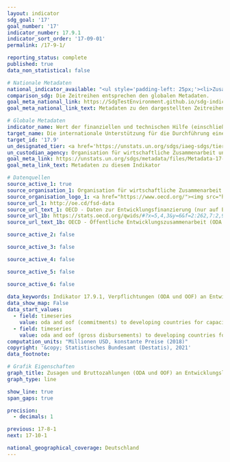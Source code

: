 ```yaml
---
layout: indicator    
sdg_goal: '17'    
goal_number: '17'    
indicator_number: 17.9.1    
indicator_sort_order: '17-09-01'    
permalink: /17-9-1/    

reporting_status: complete    
published: true    
data_non_statistical: false    

# Nationale Metadaten    
national_indicator_available: "<ul style='padding-left: 25px;'><li>Zusagen (ODA und OOF) an Entwicklungsländer zum Kapazitätenaufbau und nationalen Planungen (ohne Süd-Süd-Kooperationen)</li> <li> Bruttozahlungen (ODA und OOF) an Entwicklungsländer zum Kapazitätenaufbau und nationalen Planungen (ohne Süd-Süd-Kooperationen)</li></ul>"    
comparison_sdg: Die Zeitreihen entsprechen den globalen Metadaten.    
goal_meta_national_link: https://SdgTestEnvironment.github.io/sdg-indicators/public/MetaDe/17.9.1.pdf    
goal_meta_national_link_text: Metadaten zu den dargestellten Zeitreihen    

# Globale Metadaten    
indicator_name: Wert der finanziellen und technischen Hilfe (einschließlich durch Nord-Süd-, Süd-Süd- und Dreieckskooperationen) in Entwicklungsländern, in US-Dollar    
target_name: Die internationale Unterstützung für die Durchführung eines effektiven und gezielten Kapazitätsaufbaus in den Entwicklungsländern verstärken, um die nationalen Pläne zur Umsetzung aller Ziele für nachhaltige Entwicklung zu unterstützen, namentlich im Rahmen der Nord-Süd- und Süd-Süd-Zusammenarbeit und der Dreieckskooperation    
target_id: '17.9'    
un_designated_tier: <a href='https://unstats.un.org/sdgs/iaeg-sdgs/tier-classification/' title='Klicken Sie hier um weitere Informationen zur UN-Tier-Klassifikation zu erhalten.'  target='_blank'>Tier I</a>    
un_custodian_agency: Organisation für wirtschaftliche Zusammenarbeit und Entwicklung (OECD)    
goal_meta_link: https://unstats.un.org/sdgs/metadata/files/Metadata-17-09-01.pdf    
goal_meta_link_text: Metadaten zu diesem Indikator        

# Datenquellen
source_active_1: true
source_organisation_1: Organisation für wirtschaftliche Zusammenarbeit und Entwicklung (OECD)
source_organisation_logo_1: <a href="https://www.oecd.org/"><img src="https://g205sdgs.github.io/sdg-indicators/public/OrgImgDe/oecd.png" alt="Logo oecd" style="height:60px; width:148px"/></a>
source_url_1: http://oe.cd/fsd-data
source_url_text_1: OECD - Daten zur Entwicklungsfinanzierung (nur auf Englisch und Französisch verfügbar)
source_url_1b: https://stats.oecd.org/qwids/#?x=5,4,3&y=6&f=2:262,7:2,9:85,8:85,1:10&q=2:262+7:2+9:85+8:85+1:10+5:3,4+4:1,2+3:51,5,21,35,41,50,60,68,69,78,86,91,109,120,139,146,153,171,182,184,191,194+6:2014,2015,2016,2017,2018,2019
source_url_text_1b: OECD - Öffentliche Entwicklungszusammenarbeit (ODA und OOF) zum Kapazitätenaufbau und nationalen Planungen (nur auf Englisch und Französisch verfügbar)

source_active_2: false

source_active_3: false

source_active_4: false

source_active_5: false

source_active_6: false
    
data_keywords: Indikator 17.9.1, Verpflichtungen (ODA und OOF) an Entwicklungsländer zum Kapazitätenaufbau und nationalen Planungen (ohne Süd-Süd-Kooperationen), Bruttozahlungen (ODA und OOF) an Entwicklungsländer zum Kapazitätenaufbau und nationalen Planungen (ohne Süd-Süd-Kooperationen), Organisation für wirtschaftliche Zusammenarbeit und Entwicklung (OECD)    
data_show_map: False    
data_start_values: 
  - field: timeseries
    value: oda and oof (commitments) to developing countries for capacity building and national planning (without south-south cooperation)
  - field: timeseries
    value: oda and oof (gross disbursements) to developing countries for capacity building and national planning (without south-south cooperation)    
computation_units: "Millionen USD, konstante Preise (2018)"    
copyright: '&copy; Statistisches Bundesamt (Destatis), 2021'    
data_footnote:     

# Grafik Eigenschaften    
graph_title: Zusagen und Bruttozahlungen (ODA und OOF) an Entwicklungsländer zum Kapazitätenaufbau und nationalen Planungen (ohne Süd-Süd-Kooperationen)    
graph_type: line    

show_line: true
span_gaps: true

precision:
  - decimals: 1    

previous: 17-8-1    
next: 17-10-1    

national_geographical_coverage: Deutschland    
---
```


<span></span>